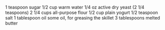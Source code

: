 1 teaspoon sugar
1/2 cup warm water
1/4 oz active dry yeast (2 1/4 teaspoons)
2 1/4 cups all-purpose flour
1/2 cup plain yogurt
1/2 teaspoon salt
1 tablespoon oil
some oil, for greasing the skillet
3 tablespoons melted butter
